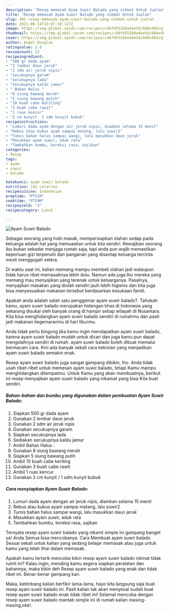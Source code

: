 ```yaml
---
description: "Resep memasak Ayam Suwir Balado yang nikmat Untuk Jualan"
title: "Resep memasak Ayam Suwir Balado yang nikmat Untuk Jualan"
slug: 482-resep-memasak-ayam-suwir-balado-yang-nikmat-untuk-jualan
date: 2021-06-14T13:07:10.127Z
image: https://img-global.cpcdn.com/recipes/c46fd552b9a4ee5d/680x482cq70/ayam-suwir-balado-foto-resep-utama.jpg
thumbnail: https://img-global.cpcdn.com/recipes/c46fd552b9a4ee5d/680x482cq70/ayam-suwir-balado-foto-resep-utama.jpg
cover: https://img-global.cpcdn.com/recipes/c46fd552b9a4ee5d/680x482cq70/ayam-suwir-balado-foto-resep-utama.jpg
author: Angel Douglas
ratingvalue: 3.8
reviewcount: 12
recipeingredient:
- "500 gr dada ayam"
- "2 lembar daun jeruk"
- "2 sdm air jeruk nipis"
- "secukupnya garam"
- "secukupnya lada"
- "secukupnya kaldu jamur"
- " Bahan Halus "
- "8 siung bawang merah"
- "5 siung bawang putih"
- "10 buah cabe keriting"
- "3 buah cabe rawit"
- "1 ruas kencur"
- "2 cm kunyit  1 sdm kunyit bubuk"
recipeinstructions:
- "Lumuri dada ayam dengan air jeruk nipis, diamkan selama 15 menit"
- "Rebus atau kukus ayam sampai matang, lalu suwir2"
- "Tumis bahan halus sampai wangi, lalu masukkan daun jeruk"
- "Masukkan ayam suwir, aduk rata"
- "Tambahkan bumbu, koreksi rasa, sajikan"
categories:
- Resep
tags:
- ayam
- suwir
- balado

katakunci: ayam suwir balado 
nutrition: 142 calories
recipecuisine: Indonesian
preptime: "PT31M"
cooktime: "PT59M"
recipeyield: "3"
recipecategory: Lunch

---
```



![Ayam Suwir Balado](https://img-global.cpcdn.com/recipes/c46fd552b9a4ee5d/680x482cq70/ayam-suwir-balado-foto-resep-utama.jpg)

Sebagai seorang yang hobi masak, mempersiapkan olahan sedap pada keluarga adalah hal yang memuaskan untuk kita sendiri. Kewajiban seorang ibu bukan sekadar menjaga rumah saja, tapi anda pun wajib memastikan keperluan gizi terpenuhi dan panganan yang disantap keluarga tercinta mesti menggugah selera.

Di waktu  saat ini, kalian memang mampu membeli olahan jadi walaupun tidak harus ribet memasaknya lebih dulu. Namun ada juga lho mereka yang memang mau menyajikan yang terenak untuk keluarganya. Pasalnya, menyajikan masakan yang diolah sendiri jauh lebih higienis dan kita juga bisa menyesuaikan makanan tersebut berdasarkan kesukaan famili. 



Apakah anda adalah salah satu penggemar ayam suwir balado?. Tahukah kamu, ayam suwir balado merupakan hidangan khas di Indonesia yang sekarang disukai oleh banyak orang di hampir setiap wilayah di Nusantara. Kita bisa menghidangkan ayam suwir balado sendiri di rumahmu dan pasti jadi makanan kegemaranmu di hari liburmu.

Anda tidak perlu bingung jika kamu ingin mendapatkan ayam suwir balado, karena ayam suwir balado mudah untuk dicari dan juga kamu pun dapat mengolahnya sendiri di rumah. ayam suwir balado boleh dibuat memalui bermacam cara. Kini ada banyak sekali cara kekinian yang menjadikan ayam suwir balado semakin enak.

Resep ayam suwir balado juga sangat gampang dibikin, lho. Anda tidak usah ribet-ribet untuk memesan ayam suwir balado, tetapi Kamu mampu menghidangkan ditempatmu. Untuk Kamu yang akan membuatnya, berikut ini resep menyajikan ayam suwir balado yang nikamat yang bisa Kita buat sendiri.

<!--inarticleads1-->

##### Bahan-bahan dan bumbu yang digunakan dalam pembuatan Ayam Suwir Balado:

1. Siapkan 500 gr dada ayam
1. Gunakan 2 lembar daun jeruk
1. Gunakan 2 sdm air jeruk nipis
1. Gunakan secukupnya garam
1. Siapkan secukupnya lada
1. Sediakan secukupnya kaldu jamur
1. Ambil  Bahan Halus :
1. Gunakan 8 siung bawang merah
1. Siapkan 5 siung bawang putih
1. Ambil 10 buah cabe keriting
1. Gunakan 3 buah cabe rawit
1. Ambil 1 ruas kencur
1. Gunakan 2 cm kunyit / 1 sdm kunyit bubuk




<!--inarticleads2-->

##### Cara menyiapkan Ayam Suwir Balado:

1. Lumuri dada ayam dengan air jeruk nipis, diamkan selama 15 menit
1. Rebus atau kukus ayam sampai matang, lalu suwir2
1. Tumis bahan halus sampai wangi, lalu masukkan daun jeruk
1. Masukkan ayam suwir, aduk rata
1. Tambahkan bumbu, koreksi rasa, sajikan




Ternyata resep ayam suwir balado yang nikamt simple ini gampang banget ya! Anda Semua bisa mencobanya. Cara Membuat ayam suwir balado Sesuai sekali untuk kalian yang sedang belajar memasak atau juga untuk kamu yang telah lihai dalam memasak.

Apakah kamu tertarik mencoba bikin resep ayam suwir balado nikmat tidak rumit ini? Kalau ingin, mending kamu segera siapkan peralatan dan bahannya, maka bikin deh Resep ayam suwir balado yang enak dan tidak ribet ini. Benar-benar gampang kan. 

Maka, ketimbang kalian berfikir lama-lama, hayo kita langsung saja buat resep ayam suwir balado ini. Pasti kalian tak akan menyesal sudah buat resep ayam suwir balado enak tidak ribet ini! Selamat mencoba dengan resep ayam suwir balado mantab simple ini di rumah kalian masing-masing,oke!.

